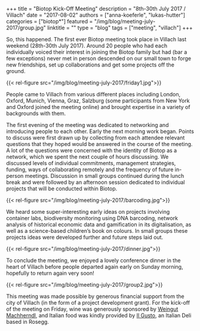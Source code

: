+++
title = "Biotop Kick-Off Meeting"
description = "8th-30th July 2017 / Villach"
date = "2017-08-02"
authors = ["anna-koeferle", "lukas-hutter"]
categories = ["biotop*"]
featured = "/img/blog/meeting-july-2017/group.jpg"
linktitle = ""
type = "blog"
tags = ["meeting", "villach"]
+++

So, this happened. The first ever Biotop meeting took place in Villach last weekend  (28th-30th July 2017). Around 20 people who had each individually voiced their interest in joining the Biotop family but had (bar a few exceptions) never met in person descended on our small town to forge new friendships, set up collaborations and get some projects off the ground.

{{< rel-figure src="/img/blog/meeting-july-2017/friday1.jpg">}}

People came to Villach from various different places including London, Oxford, Munich, Vienna, Graz, Salzburg (some participants from New York and Oxford joined the meeting online) and brought expertise in a variety of backgrounds with them.

The first evening of the meeting was dedicated to networking and introducing people to each other. Early the next morning work began. Points to discuss were first drawn up by collecting from each attendee relevant questions that they hoped would be answered in the course of the meeting. A lot of the questions were concerned with the identity of Biotop as a network, which we spent the next couple of hours discussing. We discussed levels of individual commitments, management strategies, funding, ways of collaborating remotely and the frequency of future in-person meetings. Discussion in small groups continued during the lunch break and were followed by an afternoon session dedicated to individual projects that will be conducted within Biotop.

{{< rel-figure src="/img/blog/meeting-july-2017/barcoding.jpg">}}

We heard some super-interesting early ideas on projects involving container labs, biodiversity monitoring using DNA barcoding, network analysis of historical economic data and gamification in its digitalisation,  as well as a science-based children’s book on colours. In small groups these projects ideas were developed further and future steps laid out.

{{< rel-figure src="/img/blog/meeting-july-2017/dinner.jpg">}}

To conclude the meeting, we enjoyed a lovely conference dinner in the heart of Villach before people departed again early on Sunday morning, hopefully to return again very soon!

{{< rel-figure src="/img/blog/meeting-july-2017/group2.jpg">}}

This meeting was made possible by generous financial support from the city of Villach (in the form of a project development grant). For the kick-off of the meeting on Friday, wine was generously sponsored by [Weingut Machherndl](http://http://www.machherndl.com), and Italian food was kindly provided by [Il Gusto](http://il-gusto.info), an Italian Deli based in Rosegg.

